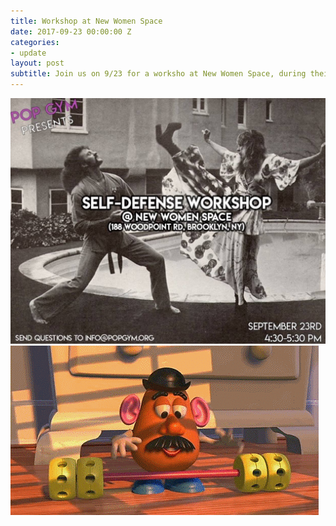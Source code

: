 ```yaml
---
title: Workshop at New Women Space
date: 2017-09-23 00:00:00 Z
categories:
- update
layout: post
subtitle: Join us on 9/23 for a worksho at New Women Space, during their Anniversary Fundraiser event!
---
```


![Pop Gym @ New Women Space](assets/21640861_801065656740093_7669217384033887550_o.jpg)
![Pop Gym @ New Women Space](assets/example.gif)
